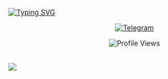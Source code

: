 <a href="https://git.io/typing-svg"><img src="https://readme-typing-svg.demolab.com?font=Lexend&weight=600&size=48&pause=1000&color=2C49F7&center=true&vCenter=true&width=1920&height=150&lines=Welcome+to+CryptoAirdropHindi+Github" alt="Typing SVG" /></a>
<p align="center">
  </a>
  <a href="https://t.me/CryptoAirdropHindi6">
    <img src="https://img.shields.io/static/v1?logo=telegram&label=&message=Join @CryptoAirdropHindi6&color=36393f&style=flat-square" alt="Telegram">
  </a>
</p>

<p align="center">
  <img src="https://komarev.com/ghpvc/?username=CryptoAirdropHindi&color=brightgreen" alt="Profile Views">
</p>


<div align="center">
<a href="https://github.com/CryptoAirdropHindi">
</div>
<br>
<img src="https://user-images.githubusercontent.com/73097560/115834477-dbab4500-a447-11eb-908a-139a6edaec5c.gif"><h2 align="left">
